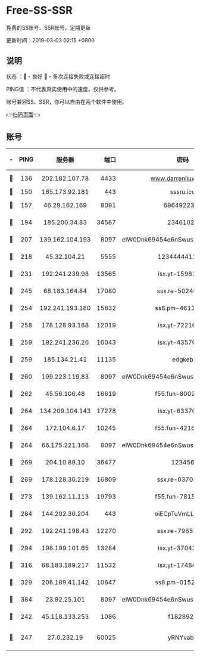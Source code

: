 # Free-SS-SSR

免费的SS账号、SSR账号，定期更新

更新时间：2019-03-03 02:15 +0800

## 说明

状态     ：🙂 - 良好 🙁 - 多次连接失败或连接超时

PING值   ：不代表真实使用中的速度，仅供参考。

账号兼容SS、SSR，你可以自由在两个软件中使用。

👉[扫码页面](https://liesauer.github.io/free-ss-ssr.github.io/)👈

## 账号

|-|PING|服务器|端口|密码|加密方式|区域|
|:----:|:----:|:-----:|-----:|:----:|:----:|:----:|
|🙂|136|202.182.107.78|4433|www.darrenliuwei.com|aes-256-cfb|JP|
|🙂|150|185.173.92.181|443|sssru.icu|rc4-md5|RU|
|🙂|157|46.29.162.169|8091|6964922356|aes-256-cfb|RU|
|🙂|194|185.200.34.83|34567|23461023|aes-256-cfb|US|
|🙂|207|139.162.104.193|8097|eIW0Dnk69454e6nSwuspv9DmS201tQ0D|aes-256-cfb|JP|
|🙂|218|45.32.104.21|5555|1234444411111|aes-256-cfb|SG|
|🙂|231|192.241.239.98|13565|isx.yt-15981055|aes-256-cfb|US|
|🙂|245|68.183.164.84|17080|ssx.re-50240519|aes-256-cfb|US|
|🙂|254|192.241.193.180|15832|ss8.pm-46115453|aes-256-cfb|US|
|🙂|258|178.128.93.168|12019|isx.yt-72216757|aes-256-cfb|SG|
|🙂|259|192.241.236.26|16043|isx.yt-43570413|aes-256-cfb|US|
|🙂|259|185.134.21.41|11135|edgkeb|aes-256-cfb|GB|
|🙂|260|199.223.119.83|8097|eIW0Dnk69454e6nSwuspv9DmS201tQ0D|aes-256-cfb|US|
|🙂|262|45.56.106.48|16619|f55.fun-80021142|aes-256-cfb|US|
|🙂|264|134.209.104.143|17278|isx.yt-63370045|aes-256-cfb|SG|
|🙂|264|172.104.6.17|10245|f55.fun-42164913|aes-256-cfb|US|
|🙂|264|66.175.221.168|8097|eIW0Dnk69454e6nSwuspv9DmS201tQ0D|aes-256-cfb|US|
|🙂|269|204.10.89.10|36477|123456|aes-256-cfb|US|
|🙂|269|178.128.30.219|16809|ssx.re-03702185|aes-256-cfb|SG|
|🙂|273|139.162.11.113|19793|f55.fun-78151290|aes-256-cfb|SG|
|🙂|284|144.202.30.204|443|oiECpTuVmLLxk4Ts|aes-256-cfb|US|
|🙂|292|192.241.198.43|12270|ssx.re-79653159|aes-256-cfb|US|
|🙂|294|198.199.101.65|13284|isx.yt-37043083|aes-256-cfb|US|
|🙂|316|68.183.189.217|11532|isx.yt-17484658|aes-256-cfb|SG|
|🙂|329|206.189.41.142|10647|ss8.pm-01527155|aes-256-cfb|SG|
|🙂|384|23.92.25.101|8097|eIW0Dnk69454e6nSwuspv9DmS201tQ0D|aes-256-cfb|US|
|🙂|242|45.118.133.253|1086|f1828920|aes-256-cfb|SG|
|🙂|247|27.0.232.19|60025|yRNYvabB|xchacha20-ietf-poly1305|HK|
